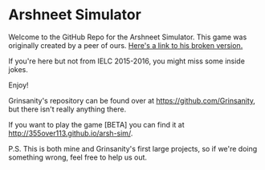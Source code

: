 # Arshneet Simulator

Welcome to the GitHub Repo for the Arshneet Simulator. This game was originally created by a peer of ours. [Here's a link to his broken version.](https://4b4030124dae3ec07d9231fd34721a27e4e951d5.googledrive.com/host/0B8EmOAcQMuZbUnNmYTlBby1mOEU/)

If you're here but not from IELC 2015-2016, you might miss some inside jokes.

Enjoy!

Grinsanity's repository can be found over at https://github.com/Grinsanity, but there isn't really anything there.

If you want to play the game [BETA] you can find it at http://355over113.github.io/arsh-sim/.

P.S. This is both mine and Grinsanity's first large projects, so if we're doing something wrong, feel free to help us out.

